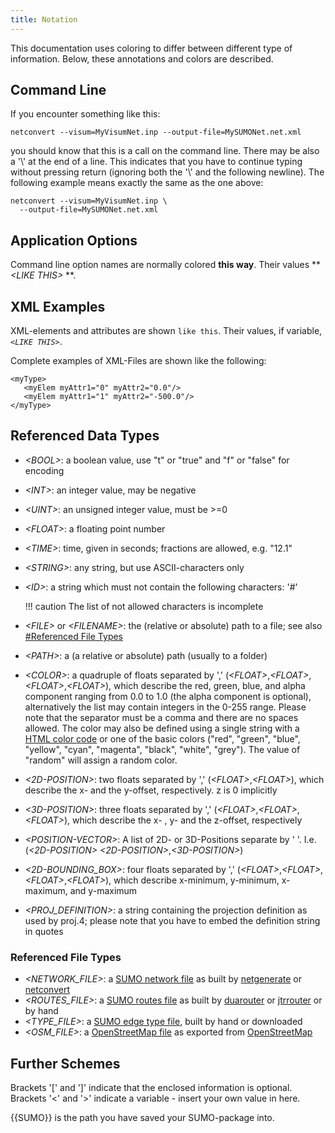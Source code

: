 ```yaml
---
title: Notation
---
```


This documentation uses coloring to differ between
different type of information. Below, these annotations and colors are
described.

## Command Line

If you encounter something like this:

```
netconvert --visum=MyVisumNet.inp --output-file=MySUMONet.net.xml
```

you should know that this is a call on the command line. There may be
also a '\\' at the end of a line. This indicates that you have to
continue typing without pressing return (ignoring both the '\\' and the
following newline). The following example means exactly the same as the
one above:

```
netconvert --visum=MyVisumNet.inp \
  --output-file=MySUMONet.net.xml
```

## Application Options

Command line option names are normally colored **this way**. Their values ** *<LIKE THIS\>* **.

## XML Examples

XML-elements and attributes are shown `like this`. Their values, if variable,
*`<LIKE THIS>`*.

Complete examples of XML-Files are shown like the following:

    <myType>
       <myElem myAttr1="0" myAttr2="0.0"/>
       <myElem myAttr1="1" myAttr2="-500.0"/>
    </myType>

## Referenced Data Types

- *<BOOL\>*: a boolean value, use "t" or "true" and "f" or "false" for
  encoding
- *<INT\>*: an integer value, may be negative
- *<UINT\>*: an unsigned integer value, must be \>=0
- *<FLOAT\>*: a floating point number
- *<TIME\>*: time, given in seconds; fractions are allowed, e.g. "12.1"
- *<STRING\>*: any string, but use ASCII-characters only
- *<ID\>*: a string which must not contain the following characters:
  '\#'

  !!! caution
      The list of not allowed characters is incomplete


- *<FILE\>* or *<FILENAME\>*: the (relative or absolute) path to a file;
  see also [\#Referenced File Types](#referenced_file_types)
- *<PATH\>*: a (a relative or absolute) path (usually to a folder)
- *<COLOR\>*: a quadruple of floats separated by ','
  (*<FLOAT\>*,*<FLOAT\>*,*<FLOAT\>*,*<FLOAT\>*), which describe the red,
  green, blue, and alpha component ranging from 0.0 to 1.0 (the alpha
  component is optional), alternatively the list may contain integers
  in the 0-255 range. Please note that the separator must be a comma
  and there are no spaces allowed. The color may also be defined using
  a single string with a [HTML color code](https://en.wikipedia.org/wiki/Web_colors#Hex_triplet) or one of
  the basic colors ("red", "green", "blue", "yellow", "cyan",
  "magenta", "black", "white", "grey"). The value of "random" will assign a random color.
- *<2D-POSITION\>*: two floats separated by ','
  (*<FLOAT\>*,*<FLOAT\>*), which describe the x- and the y-offset,
  respectively. z is 0 implicitly
- *<3D-POSITION\>*: three floats separated by ','
  (*<FLOAT\>*,*<FLOAT\>*,*<FLOAT\>*), which describe the x- , y- and the
  z-offset, respectively
- *<POSITION-VECTOR\>*: A list of 2D- or 3D-Positions separate by ' '.
  I.e. (*<2D-POSITION\>* *<2D-POSITION\>*,*<3D-POSITION\>*)
- *<2D-BOUNDING_BOX\>*: four floats separated by ','
  (*<FLOAT\>*,*<FLOAT\>*,*<FLOAT\>*,*<FLOAT\>*), which describe x-minimum,
  y-minimum, x-maximum, and y-maximum
- *<PROJ_DEFINITION\>*: a string containing the projection definition
  as used by proj.4; please note that you have to embed the definition
  string in quotes

### Referenced File Types

- *<NETWORK_FILE\>*: a [SUMO network file](../Networks/SUMO_Road_Networks.md) as built by
  [netgenerate](../netgenerate.md) or
  [netconvert](../netconvert.md)
- *<ROUTES_FILE\>*: a [SUMO routes file](../Definition_of_Vehicles,_Vehicle_Types,_and_Routes.md)
  as built by [duarouter](../duarouter.md) or
  [jtrrouter](../jtrrouter.md) or by hand
- *<TYPE_FILE\>*: a [SUMO edge type file](../SUMO_edge_type_file.md), built by hand or downloaded
- *<OSM_FILE\>*: a [OpenStreetMap file](../OpenStreetMap_file.md)
  as exported from [OpenStreetMap](https://www.openstreetmap.org/)

## Further Schemes

Brackets '\[' and '\]' indicate that the enclosed information is
optional. Brackets '<' and '\>' indicate a variable - insert your own
value in here.

{{SUMO}} is the path you have saved your SUMO-package into.
